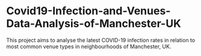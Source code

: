 # Covid19-Infection-and-Venues-Data-Analysis-of-Manchester-UK
This project aims to analyse the latest COVID-19 infection rates in relation to most common venue types in neighbourhoods of Manchester, UK.
